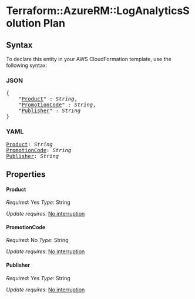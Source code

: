 # Terraform::AzureRM::LogAnalyticsSolution Plan

## Syntax

To declare this entity in your AWS CloudFormation template, use the following syntax:

### JSON

<pre>
{
    "<a href="#product" title="Product">Product</a>" : <i>String</i>,
    "<a href="#promotioncode" title="PromotionCode">PromotionCode</a>" : <i>String</i>,
    "<a href="#publisher" title="Publisher">Publisher</a>" : <i>String</i>
}
</pre>

### YAML

<pre>
<a href="#product" title="Product">Product</a>: <i>String</i>
<a href="#promotioncode" title="PromotionCode">PromotionCode</a>: <i>String</i>
<a href="#publisher" title="Publisher">Publisher</a>: <i>String</i>
</pre>

## Properties

#### Product

_Required_: Yes
_Type_: String

_Update requires_: [No interruption](https://docs.aws.amazon.com/AWSCloudFormation/latest/UserGuide/using-cfn-updating-stacks-update-behaviors.html#update-no-interrupt)

#### PromotionCode

_Required_: No
_Type_: String

_Update requires_: [No interruption](https://docs.aws.amazon.com/AWSCloudFormation/latest/UserGuide/using-cfn-updating-stacks-update-behaviors.html#update-no-interrupt)

#### Publisher

_Required_: Yes
_Type_: String

_Update requires_: [No interruption](https://docs.aws.amazon.com/AWSCloudFormation/latest/UserGuide/using-cfn-updating-stacks-update-behaviors.html#update-no-interrupt)

